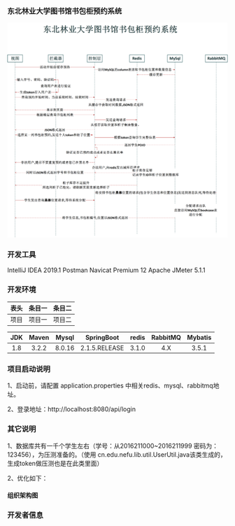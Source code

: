### 东北林业大学图书馆书包柜预约系统 

![Image text](https://github.com/JiankunDai/cabinet/blob/master/%E4%B9%A6%E5%8C%85%E6%9F%9C%E6%97%B6%E5%BA%8F%E5%9B%BE.png)

### 开发工具

IntelliJ IDEA 2019.1
Postman
Navicat Premium 12
Apache JMeter 5.1.1


### 开发环境

表头|条目一|条目二
:---:|:---:|:---:
项目|项目一|项目二

| JDK | Maven| Mysql  | SpringBoot | redis | RabbitMQ| Mybatis |
| :-------------: |:-------------:| :-------------:| :-------------:|:-------------:| :-------------:| :-------------:|
| 1.8  | 3.2.2 | 8.0.16| 2.1.5.RELEASE | 3.1.0 | 4.X | 3.5.1 |

### 项目启动说明

1、启动前，请配置 application.properties 中相关redis、mysql、rabbitmq地址。

2、登录地址：http://localhost:8080/api/login   


### 其它说明

1、数据库共有一千个学生左右（学号：从2016211000~2016211999 密码为：123456），为压测准备的。（使用 cn.edu.nefu.lib.util.UserUtil.java该类生成的，生成token做压测也是在此类里面）

2、优化如下：

#### 组织架构图


### 开发者信息
